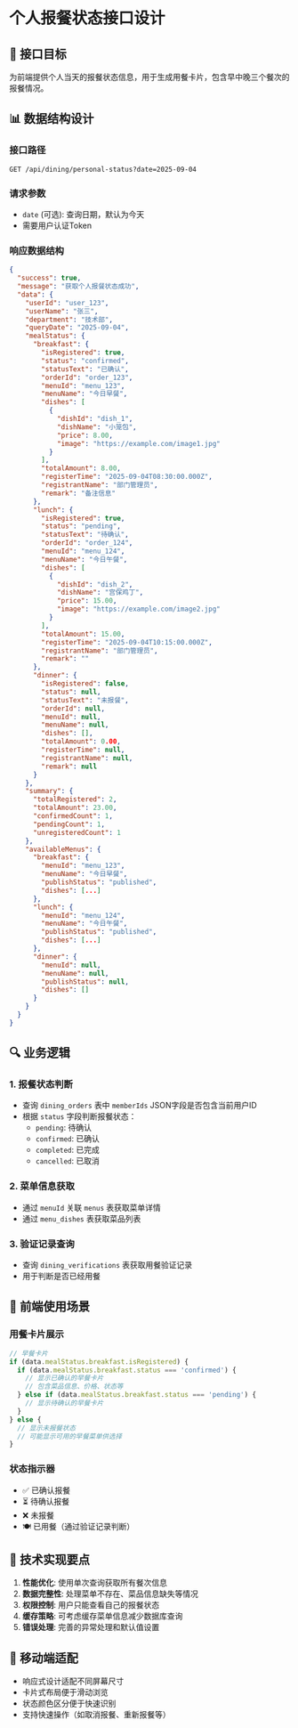 # 个人报餐状态接口设计

## 🎯 接口目标
为前端提供个人当天的报餐状态信息，用于生成用餐卡片，包含早中晚三个餐次的报餐情况。

## 📊 数据结构设计

### 接口路径
```
GET /api/dining/personal-status?date=2025-09-04
```

### 请求参数
- `date` (可选): 查询日期，默认为今天
- 需要用户认证Token

### 响应数据结构
```json
{
  "success": true,
  "message": "获取个人报餐状态成功",
  "data": {
    "userId": "user_123",
    "userName": "张三",
    "department": "技术部",
    "queryDate": "2025-09-04",
    "mealStatus": {
      "breakfast": {
        "isRegistered": true,
        "status": "confirmed",
        "statusText": "已确认",
        "orderId": "order_123",
        "menuId": "menu_123",
        "menuName": "今日早餐",
        "dishes": [
          {
            "dishId": "dish_1",
            "dishName": "小笼包",
            "price": 8.00,
            "image": "https://example.com/image1.jpg"
          }
        ],
        "totalAmount": 8.00,
        "registerTime": "2025-09-04T08:30:00.000Z",
        "registrantName": "部门管理员",
        "remark": "备注信息"
      },
      "lunch": {
        "isRegistered": true,
        "status": "pending",
        "statusText": "待确认",
        "orderId": "order_124",
        "menuId": "menu_124",
        "menuName": "今日午餐",
        "dishes": [
          {
            "dishId": "dish_2",
            "dishName": "宫保鸡丁",
            "price": 15.00,
            "image": "https://example.com/image2.jpg"
          }
        ],
        "totalAmount": 15.00,
        "registerTime": "2025-09-04T10:15:00.000Z",
        "registrantName": "部门管理员",
        "remark": ""
      },
      "dinner": {
        "isRegistered": false,
        "status": null,
        "statusText": "未报餐",
        "orderId": null,
        "menuId": null,
        "menuName": null,
        "dishes": [],
        "totalAmount": 0.00,
        "registerTime": null,
        "registrantName": null,
        "remark": null
      }
    },
    "summary": {
      "totalRegistered": 2,
      "totalAmount": 23.00,
      "confirmedCount": 1,
      "pendingCount": 1,
      "unregisteredCount": 1
    },
    "availableMenus": {
      "breakfast": {
        "menuId": "menu_123",
        "menuName": "今日早餐",
        "publishStatus": "published",
        "dishes": [...]
      },
      "lunch": {
        "menuId": "menu_124", 
        "menuName": "今日午餐",
        "publishStatus": "published",
        "dishes": [...]
      },
      "dinner": {
        "menuId": null,
        "menuName": null,
        "publishStatus": null,
        "dishes": []
      }
    }
  }
}
```

## 🔍 业务逻辑

### 1. 报餐状态判断
- 查询 `dining_orders` 表中 `memberIds` JSON字段是否包含当前用户ID
- 根据 `status` 字段判断报餐状态：
  - `pending`: 待确认
  - `confirmed`: 已确认  
  - `completed`: 已完成
  - `cancelled`: 已取消

### 2. 菜单信息获取
- 通过 `menuId` 关联 `menus` 表获取菜单详情
- 通过 `menu_dishes` 表获取菜品列表

### 3. 验证记录查询
- 查询 `dining_verifications` 表获取用餐验证记录
- 用于判断是否已经用餐

## 🎨 前端使用场景

### 用餐卡片展示
```javascript
// 早餐卡片
if (data.mealStatus.breakfast.isRegistered) {
  if (data.mealStatus.breakfast.status === 'confirmed') {
    // 显示已确认的早餐卡片
    // 包含菜品信息、价格、状态等
  } else if (data.mealStatus.breakfast.status === 'pending') {
    // 显示待确认的早餐卡片
  }
} else {
  // 显示未报餐状态
  // 可能显示可用的早餐菜单供选择
}
```

### 状态指示器
- ✅ 已确认报餐
- ⏳ 待确认报餐  
- ❌ 未报餐
- 🍽️ 已用餐（通过验证记录判断）

## 🔧 技术实现要点

1. **性能优化**: 使用单次查询获取所有餐次信息
2. **数据完整性**: 处理菜单不存在、菜品信息缺失等情况
3. **权限控制**: 用户只能查看自己的报餐状态
4. **缓存策略**: 可考虑缓存菜单信息减少数据库查询
5. **错误处理**: 完善的异常处理和默认值设置

## 📱 移动端适配

- 响应式设计适配不同屏幕尺寸
- 卡片式布局便于滑动浏览
- 状态颜色区分便于快速识别
- 支持快速操作（如取消报餐、重新报餐等）
